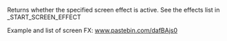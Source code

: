Returns whether the specified screen effect is active.
See the effects list in _START_SCREEN_EFFECT

Example and list of screen FX: www.pastebin.com/dafBAjs0